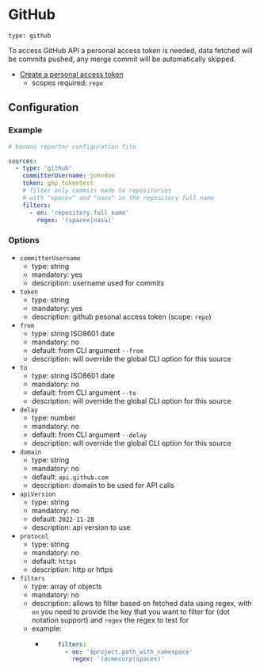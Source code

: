 
# GitHub

`type: github`

To access GitHub API a personal access token is needed, data fetched will be commits pushed, any merge commit will be automatically skipped.

- [Create a personal access token](https://docs.github.com/en/authentication/keeping-your-account-and-data-secure/creating-a-personal-access-token)
  - scopes required: `repo`

## Configuration

### Example

```yaml
# banana reporter configuration file

sources:
  - type: 'github'
    committerUsername: johndoe
    token: ghp_tokentest
    # filter only commits made to repositories
    # with "spacex" and "nasa" in the repository full name 
    filters:
      - on: 'repository.full_name'
        regex: '(spacex|nasa)'
```

### Options

- `committerUsername`
    - type: string
    - mandatory: yes
    - description: username used for commits
- `token`
    - type: string
    - mandatory: yes
    - description: github pesonal access token (scope: `repo`)
- `from`
    - type: string ISO8601 date
    - mandatory: no
    - default: from CLI argument `--from`
    - description: will override the global CLI option for this source
- `to`
    - type: string ISO8601 date
    - mandatory: no
    - default: from CLI argument `--to`
    - description: will override the global CLI option for this source
- `delay`
    - type: number
    - mandatory: no
    - default: from CLI argument `--delay`
    - description: will override the global CLI option for this source
- `domain`
    - type: string
    - mandatory: no
    - default: `api.github.com`
    - description: domain to be used for API calls
- `apiVersion`
    - type: string
    - mandatory: no
    - default: `2022-11-28`
    - description: api version to use
- `protocol`
    - type: string
    - mandatory: no
    - default: `https`
    - description: http or https
- `filters`
    - type: array of objects
    - mandatory: no
    - description: allows to filter based on fetched data using regex, with `on` you need to provide the key that you want to filter for (dot notation support) and `regex` the regex to test for
    - example:
      - ```yaml
            filters:
              - on: '$project.path_with_namespace'
                regex: '(acmecorp|spacex)'
        ```

